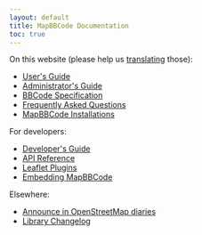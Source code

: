 ```yaml
---
layout: default
title: MapBBCode Documentation
toc: true
---
```


On this website (please help us [translating](https://github.com/MapBBCode/mapbbcode.github.io) those):

* [User's Guide](guide.html)
* [Administrator's Guide](admin.html)
* [BBCode Specification](bbcode.html)
* [Frequently Asked Questions](faq.html)
* [MapBBCode Installations](forums.html)

For developers:

* [Developer's Guide](tutorial.html)
* [API Reference](api.html)
* [Leaflet Plugins](leaflet.html)
* [Embedding MapBBCode](embedding.html)

Elsewhere:

* [Announce in OpenStreetMap diaries](http://www.openstreetmap.org/user/Zverik/diary/20291)
* [Library Changelog](https://github.com/MapBBCode/mapbbcode/blob/master/CHANGELOG.md)
